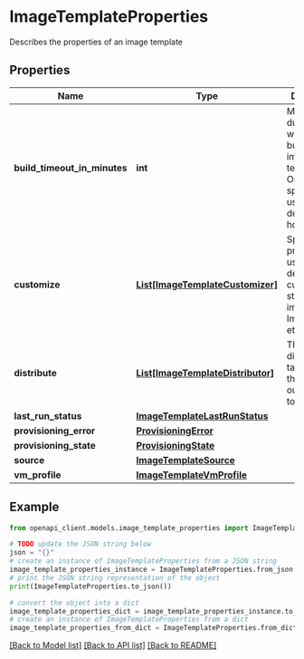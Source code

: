 # ImageTemplateProperties

Describes the properties of an image template

## Properties

Name | Type | Description | Notes
------------ | ------------- | ------------- | -------------
**build_timeout_in_minutes** | **int** | Maximum duration to wait while building the image template. Omit or specify 0 to use the default (4 hours). | [optional] 
**customize** | [**List[ImageTemplateCustomizer]**](ImageTemplateCustomizer.md) | Specifies the properties used to describe the customization steps of the image, like Image source etc | [optional] 
**distribute** | [**List[ImageTemplateDistributor]**](ImageTemplateDistributor.md) | The distribution targets where the image output needs to go to. | 
**last_run_status** | [**ImageTemplateLastRunStatus**](ImageTemplateLastRunStatus.md) |  | [optional] 
**provisioning_error** | [**ProvisioningError**](ProvisioningError.md) |  | [optional] 
**provisioning_state** | [**ProvisioningState**](ProvisioningState.md) |  | [optional] 
**source** | [**ImageTemplateSource**](ImageTemplateSource.md) |  | 
**vm_profile** | [**ImageTemplateVmProfile**](ImageTemplateVmProfile.md) |  | [optional] 

## Example

```python
from openapi_client.models.image_template_properties import ImageTemplateProperties

# TODO update the JSON string below
json = "{}"
# create an instance of ImageTemplateProperties from a JSON string
image_template_properties_instance = ImageTemplateProperties.from_json(json)
# print the JSON string representation of the object
print(ImageTemplateProperties.to_json())

# convert the object into a dict
image_template_properties_dict = image_template_properties_instance.to_dict()
# create an instance of ImageTemplateProperties from a dict
image_template_properties_from_dict = ImageTemplateProperties.from_dict(image_template_properties_dict)
```
[[Back to Model list]](../README.md#documentation-for-models) [[Back to API list]](../README.md#documentation-for-api-endpoints) [[Back to README]](../README.md)


